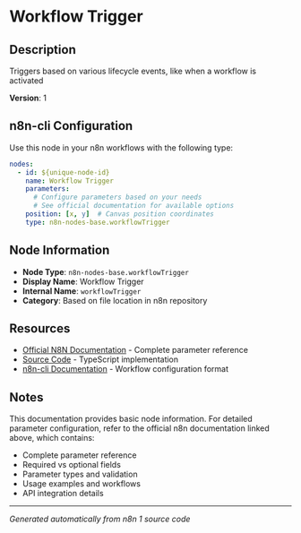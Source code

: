 # Workflow Trigger

## Description

Triggers based on various lifecycle events, like when a workflow is activated

**Version**: 1

## n8n-cli Configuration

Use this node in your n8n workflows with the following type:

```yaml
nodes:
  - id: ${unique-node-id}
    name: Workflow Trigger
    parameters:
      # Configure parameters based on your needs
      # See official documentation for available options
    position: [x, y]  # Canvas position coordinates
    type: n8n-nodes-base.workflowTrigger
```

## Node Information

- **Node Type**: `n8n-nodes-base.workflowTrigger`
- **Display Name**: Workflow Trigger
- **Internal Name**: `workflowTrigger`
- **Category**: Based on file location in n8n repository

## Resources

- [Official N8N Documentation](https://docs.n8n.io/integrations/builtin/app-nodes/n8n-nodes-base.workflowtrigger/) - Complete parameter reference
- [Source Code](https://github.com/n8n-io/n8n/blob/master/packages/nodes-base/nodes/WorkflowTrigger/WorkflowTrigger.node.ts) - TypeScript implementation
- [n8n-cli Documentation](https://github.com/edenreich/n8n-cli) - Workflow configuration format

## Notes

This documentation provides basic node information. For detailed parameter configuration, 
refer to the official n8n documentation linked above, which contains:

- Complete parameter reference
- Required vs optional fields
- Parameter types and validation
- Usage examples and workflows
- API integration details

---
*Generated automatically from n8n 1 source code*
